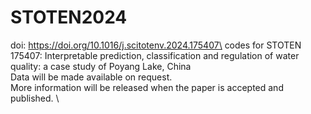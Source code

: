 # STOTEN2024
doi: https://doi.org/10.1016/j.scitotenv.2024.175407\
codes for STOTEN 175407: Interpretable prediction, classification and regulation of water quality: a case study of Poyang Lake, China\
Data will be made available on request. \
More information will be released when the paper is accepted and published. \


